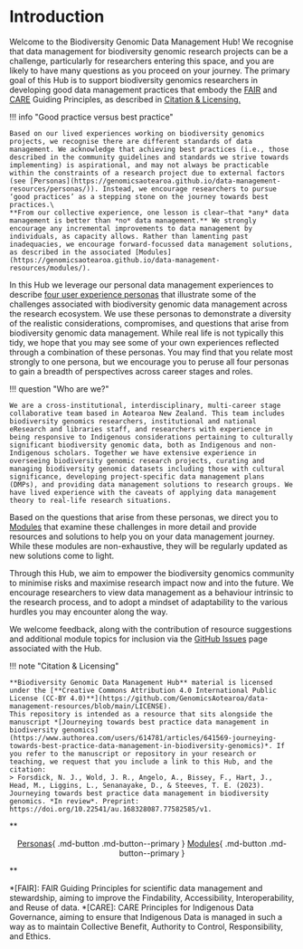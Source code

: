 # Introduction

Welcome to the Biodiversity Genomic Data Management Hub! We recognise that data management for biodiversity genomic research projects can be a challenge, particularly for researchers entering this space, and you are likely to have many questions as you proceed on your journey. The primary goal of this Hub is to support biodiversity genomics researchers in developing good data management practices that embody the [FAIR](https://www.go-fair.org/fair-principles/) and [CARE](https://www.gida-global.org/care) Guiding Principles, as described in <a href="#citation-licensing">Citation & Licensing.</a>

!!! info "Good practice versus best practice" 

    Based on our lived experiences working on biodiversity genomics projects, we recognise there are different standards of data management. We acknowledge that achieving best practices (i.e., those described in the community guidelines and standards we strive towards implementing) is aspirational, and may not always be practicable within the constraints of a research project due to external factors (see [Personas](https://genomicsaotearoa.github.io/data-management-resources/personas/)). Instead, we encourage researchers to pursue ‘good practices’ as a stepping stone on the journey towards best practices.\ 
    **From our collective experience, one lesson is clear—that *any* data management is better than *no* data management.** We strongly encourage any incremental improvements to data management by individuals, as capacity allows. Rather than lamenting past inadequacies, we encourage forward-focussed data management solutions, as described in the associated [Modules](https://genomicsaotearoa.github.io/data-management-resources/modules/).

In this Hub we leverage our personal data management experiences to describe [four user experience personas](https://genomicsaotearoa.github.io/data-management-resources/personas/) that illustrate some of the challenges associated with biodiversity genomic data management across the research ecosystem. We use these personas to demonstrate a diversity of the realistic considerations, compromises, and questions that arise from biodiversity genomic data management. While real life is not typically this tidy, we hope that you may see some of your own experiences reflected through a combination of these personas. You may find that you relate most strongly to one persona, but we encourage you to peruse all four personas to gain a breadth of perspectives across career stages and roles.

!!! question "Who are we?"
    
    We are a cross-institutional, interdisciplinary, multi-career stage collaborative team based in Aotearoa New Zealand. This team includes biodiversity genomics researchers, institutional and national eResearch and libraries staff, and researchers with experience in being responsive to Indigenous considerations pertaining to culturally significant biodiversity genomic data, both as Indigenous and non-Indigenous scholars. Together we have extensive experience in overseeing biodiversity genomic research projects, curating and managing biodiversity genomic datasets including those with cultural significance, developing project-specific data management plans (DMPs), and providing data management solutions to research groups. We have lived experience with the caveats of applying data management theory to real-life research situations.

Based on the questions that arise from these personas, we direct you to [Modules](https://genomicsaotearoa.github.io/data-management-resources/modules/) that examine these challenges in more detail and provide resources and solutions to help you on your data management journey. While these modules are non-exhaustive, they will be regularly updated as new solutions come to light. 

Through this Hub, we aim to empower the biodiversity genomics community to minimise risks and maximise research impact now and into the future. We encourage researchers to view data management as a behaviour intrinsic to the research process, and to adopt a mindset of adaptability to the various hurdles you may encounter along the way.

We welcome feedback, along with the contribution of resource suggestions and additional module topics for inclusion via the [GitHub Issues](https://github.com/GenomicsAotearoa/data-management-resources/issues) page associated with the Hub.

<a id="citation-licensing"></a>

!!! note "Citation & Licensing"

    **Biodiversity Genomic Data Management Hub** material is licensed under the [**Creative Commons Attribution 4.0 International Public License (CC-BY 4.0)**](https://github.com/GenomicsAotearoa/data-management-resources/blob/main/LICENSE). 
    This repository is intended as a resource that sits alongside the manuscript *[Journeying towards best practice data management in biodiversity genomics](https://www.authorea.com/users/614781/articles/641569-journeying-towards-best-practice-data-management-in-biodiversity-genomics)*. If you refer to the manuscript or repository in your research or teaching, we request that you include a link to this Hub, and the citation:
    > Forsdick, N. J., Wold, J. R., Angelo, A., Bissey, F., Hart, J., Head, M., Liggins, L., Senanayake, D., & Steeves, T. E. (2023). Journeying towards best practice data management in biodiversity genomics. *In review*. Preprint: https://doi.org/10.22541/au.168328087.77582585/v1.
    
**<p style="text-align: center;">
[Personas](https://genomicsaotearoa.github.io/data-management-resources/personas/){ .md-button .md-button--primary } [Modules](https://genomicsaotearoa.github.io/data-management-resources/modules/){ .md-button .md-button--primary }
</p>**

*[FAIR]: FAIR Guiding Principles for scientific data management and stewardship, aiming to improve the Findability, Accessibility, Interoperability, and Reuse of data.
*[CARE]: CARE Principles for Indigenous Data Governance, aiming to ensure that Indigenous Data is managed in such a way as to maintain Collective Benefit, Authority to Control, Responsibility, and Ethics.


